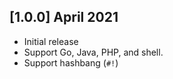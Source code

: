 ## [1.0.0] April 2021

- Initial release
- Support Go, Java, PHP, and shell.
- Support hashbang (`#!`)
